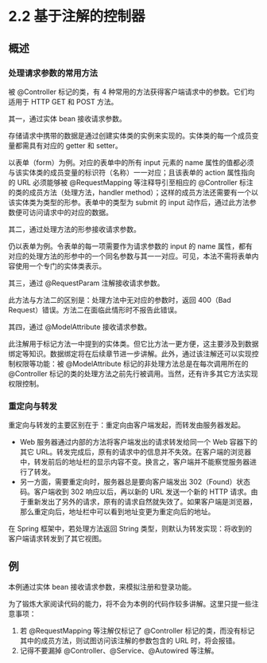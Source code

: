 # 2.2 基于注解的控制器

## 概述

### 处理请求参数的常用方法

被 @Controller 标记的类，有 4 种常用的方法获得客户端请求中的参数。它们均适用于 HTTP GET 和 POST 方法。

其一，通过实体 bean 接收请求参数。

存储请求中携带的数据是通过创建实体类的实例来实现的。实体类的每一个成员变量都需具有对应的 getter 和 setter。

以表单（form）为例。对应的表单中的所有 input 元素的 name 属性的值都必须与该实体类的成员变量的标识符（名称）一一对应；且该表单的 action 属性指向的 URL 必须能够被 @RequestMapping 等注释导引至相应的 @Controller 标注的类的成员方法（处理方法，handler method）；这样的成员方法还需要有一个以该实体类为类型的形参。表单中的类型为 submit 的 input 动作后，通过此方法参数便可访问请求中的对应的数据。

其二，通过处理方法的形参接收请求参数。

仍以表单为例。令表单的每一项需要作为请求参数的 input 的 name 属性，都有对应的处理方法的形参中的一个同名参数与其一一对应。可见，本法不需将表单内容使用一个专门的实体类表示。

其三，通过 @RequestParam 注解接收请求参数。

此方法与方法二的区别是：处理方法中无对应的参数时，返回 400（Bad Request）错误。方法二在面临此情形时不报告此错误。

其四，通过 @ModelAttribute 接收请求参数。

此注解用于标记方法一中提到的实体类。但它比方法一更方便，这主要涉及到数据绑定等知识。数据绑定将在后续章节进一步讲解。此外，通过该注解还可以实现控制权限等功能：被 @ModelAttribute 标记的非处理方法总是在每次调用所在的 @Controller 标记的类的处理方法之前先行被调用。当然，还有许多其它方法实现权限控制。

### 重定向与转发

重定向与转发的主要区别在于：重定向由客户端发起，而转发由服务器发起。
- Web 服务器通过内部的方法将客户端发出的请求转发给同一个 Web 容器下的其它 URL。转发完成后，原有的请求中的信息并不失效。在客户端的浏览器中，转发前后的地址栏的显示内容不变。换言之，客户端并不能察觉服务器进行了转发。
- 另一方面，需要重定向时，服务器总是要向客户端发出 302（Found）状态码。客户端收到 302 响应以后，再以新的 URL 发送一个新的 HTTP 请求。由于重新发出了另外的请求，原有的请求自然就失效了。如果客户端是浏览器，那么重定向后，地址栏中可以看到地址变更为重定向后的地址。

在 Spring 框架中，若处理方法返回 String 类型，则默认为转发实现：将收到的客户端请求转发到了其它视图。

## 例

本例通过实体 bean 接收请求参数，来模拟注册和登录功能。

为了锻炼大家阅读代码的能力，将不会为本例的代码作较多讲解。这里只提一些注意事项：

1. 若 @RequestMapping 等注解仅标记了 @Controller 标记的类，而没有标记其中的成员方法，则试图访问该注解的参数包含的 URL 时，将会报错。
2. 记得不要漏掉 @Controller、@Service、@Autowired 等注解。
